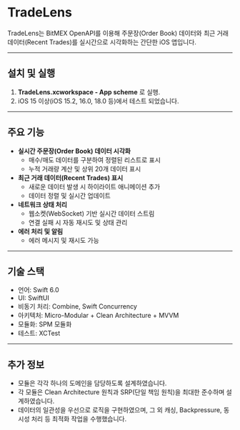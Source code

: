# TradeLens

TradeLens는 BitMEX OpenAPI를 이용해 주문장(Order Book) 데이터와 최근 거래 데이터(Recent Trades)를 실시간으로 시각화하는 간단한 iOS 앱입니다.

---

## 설치 및 실행

1. **TradeLens.xcworkspace - App scheme** 로 실행.
2. iOS 15 이상(iOS 15.2, 16.0, 18.0 등)에서 테스트 되었습니다.

---

## 주요 기능

- **실시간 주문장(Order Book) 데이터 시각화**
  - 매수/매도 데이터를 구분하여 정렬된 리스트로 표시
  - 누적 거래량 계산 및 상위 20개 데이터 표시
- **최근 거래 데이터(Recent Trades) 표시**
  - 새로운 데이터 발생 시 하이라이트 애니메이션 추가
  - 데이터 정렬 및 실시간 업데이트
- **네트워크 상태 처리**
  - 웹소켓(WebSocket) 기반 실시간 데이터 스트림
  - 연결 실패 시 자동 재시도 및 상태 관리
- **에러 처리 및 알림**
  - 에러 메시지 및 재시도 가능

---

## 기술 스택

- 언어: Swift 6.0
- UI: SwiftUI
- 비동기 처리: Combine, Swift Concurrency
- 아키텍처: Micro-Modular + Clean Architecture + MVVM
- 모듈화: SPM 모듈화
- 테스트: XCTest

---

## 추가 정보

- 모듈은 각각 하나의 도메인을 담당하도록 설계하였습니다.  
- 각 모듈은 Clean Architecture 원칙과 SRP(단일 책임 원칙)을 최대한 준수하며 설계하였습니다.
- 데이터의 일관성을 우선으로 로직을 구현하였으며, 그 외 캐싱, Backpressure, 동시성 처리 등 최적화 작업을 수행했습니다.
